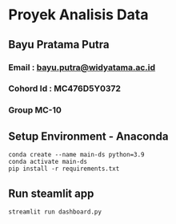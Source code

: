 # Proyek Analisis Data
## Bayu Pratama Putra
### Email : bayu.putra@widyatama.ac.id
### Cohord Id : MC476D5Y0372
### Group MC-10

## Setup Environment - Anaconda
```
conda create --name main-ds python=3.9
conda activate main-ds
pip install -r requirements.txt
```

## Run steamlit app
```
streamlit run dashboard.py
```
